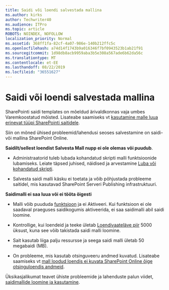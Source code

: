 ```yaml
---
title: Saidi või loendi salvestada mallina
ms.author: kirks
author: Techwriter40
ms.audience: ITPro
ms.topic: article
ROBOTS: NOINDEX, NOFOLLOW
localization_priority: Normal
ms.assetid: 368ff1fa-82cf-4a07-986e-140b212ffc5c
ms.openlocfilehash: a74d14f1743b9a016346f7bf0943523b1ab21f91
ms.sourcegitcommit: 1d98db8acb9959aba3b5e308a567ade6b62da56c
ms.translationtype: MT
ms.contentlocale: et-EE
ms.lasthandoff: 08/22/2019
ms.locfileid: "36551627"
---
```

# <a name="save-site-or-list-as-a-template"></a>Saidi või loendi salvestada mallina

SharePointi saidi templates on mõeldud ärivaldkonnas vaja umbes Varemkoostatud mõisted. Lisateabe saamiseks vt [kasutamine malle luua erinevat tüüpi SharePointi saitidele](https://support.office.com/article/using-templates-to-create-different-kinds-of-sharepoint-sites-449eccec-ff99-4cf3-b62e-dcfee37e8da4).

Siin on mõned ühised probleemid/lahendusi seoses salvestamine on saidi- või mallina SharePoint Online.

**Saidilt/sellest loendist Salvesta Mall nupp ei ole olemas või puudub**. 

- Administraatorid tuleb lubada kohandatud skripti malli funktsioonide lubamiseks. Leiate täpsed juhised, näidised ja arvestamine [Luba või kohandatud skripti](https://docs.microsoft.com/sharepoint/allow-or-prevent-custom-script).


- Salvesta saidi malli käsku ei toetata ja võib põhjustada probleeme saitidel, mis kasutavad SharePoint Serveri Publishing infrastruktuuri.


**Saidimalli ei saa luua või ei tööta õigesti**

- Malli võib puududa [funktsioon](https://social.technet.microsoft.com/wiki/contents/articles/14423.sharepoint-2013-existing-features-guid.aspx) ja ei Aktiveeri. Kui funktsioon ei ole saadaval praeguses saidikogumis aktiveerida, ei saa saidimalli abil saidi loomine.


- Kontrollige, kui loendeid ja teeke ületab [Loendivaateläve piir](https://support.office.com/article/Manage-large-lists-and-libraries-in-SharePoint-B8588DAE-9387-48C2-9248-C24122F07C59) 5000 üksust, kuna see võib takistada saidi malli loomine.


- Sait kasutab liiga palju ressursse ja seega saidi malli ületab 50 megabaidi (MB).


- On probleeme, mis kasutab otsinguveeru andmed kuvatud. Lisateabe saamiseks vt [mall loodud loendis ei kuvata SharePoint Online õige otsinguloendis andmeid](https://support.office.com/article/template-generated-list-doesn-t-display-correct-data-for-a-column-in-sharepoint-online-20430b62-e40c-4f6f-8889-aa24e80d605a).


Üksikasjalikumat teavet ühiste probleemide ja lahenduste palun viidet, [saidimallide loomine ja kasutamine](https://support.office.com/article/Create-and-use-site-templates-60371B0F-00E0-4C49-A844-34759EBDD989).

